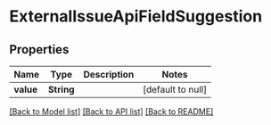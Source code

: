 # ExternalIssueApiFieldSuggestion
## Properties

| Name | Type | Description | Notes |
|------------ | ------------- | ------------- | -------------|
| **value** | **String** |  | [default to null] |

[[Back to Model list]](../README.md#documentation-for-models) [[Back to API list]](../README.md#documentation-for-api-endpoints) [[Back to README]](../README.md)

